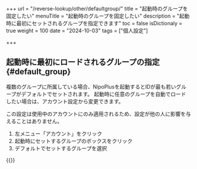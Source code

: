 +++
url = "/reverse-lookup/other/defaultgroup/"
title = "起動時のグループを固定したい"
menuTitle = "起動時のグループを固定したい"
description = "起動時に最初にセットされるグループを指定できます"
toc = false
isDictionaly = true
weight = 100
date = "2024-10-03"
tags = ["個人設定"]

+++

## 起動時に最初にロードされるグループの指定{#default_group}

複数のグループに所属している場合、NipoPlusを起動するとIDが最も若いグループがデフォルトでセットされます。
起動時に任意のグループを自動でロードしたい場合は、アカウント設定から変更できます。

この設定は使用中のアカウントにのみ適用されるため、設定が他の人に影響を与えることはありません。

1. 左メニュー「アカウント」をクリック
2. 起動時にセットするグループのボックスをクリック
3. デフォルトでセットするグループを選択

{{<iTablet filename="img/defaultGroup" msg="起動時にセットしたいグループを選んでね" alice="ok">}}
